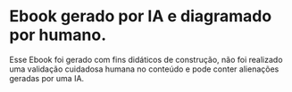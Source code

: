 # Ebook gerado por IA e diagramado por humano.
Esse Ebook foi gerado com fins didáticos de construção, não foi realizado uma validação cuidadosa humana no conteúdo e pode conter alienações geradas por uma IA.

